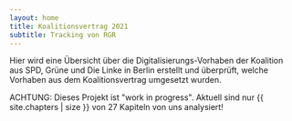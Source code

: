 ```yaml
---
layout: home
title: Koalitionsvertrag 2021
subtitle: Tracking von RGR
---
```


Hier wird eine Übersicht über die Digitalisierungs-Vorhaben der Koalition aus SPD, Grüne und Die Linke in Berlin erstellt und überprüft, welche Vorhaben aus dem Koalitionsvertrag umgesetzt wurden.

ACHTUNG: Dieses Projekt ist "work in progress". Aktuell sind nur {{ site.chapters | size }} von 27 Kapiteln von uns analysiert!
